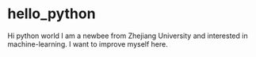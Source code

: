 # hello_python

Hi python world
I am a newbee from Zhejiang University and interested in machine-learning. I want to improve myself here.
